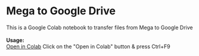 # Mega to Google Drive
This is a Google Colab notebook to transfer files from Mega to Google Drive
<br><br><b>Usage:</b>
<br>
<a href="https://colab.research.google.com/github/zatch-76/Mega_to_Google_Drive/blob/main/Mega_to_Google_Drive.ipynb" target="_parent\">Open in Colab</a>
Click on the "Open in Colab" button & press Ctrl+F9
